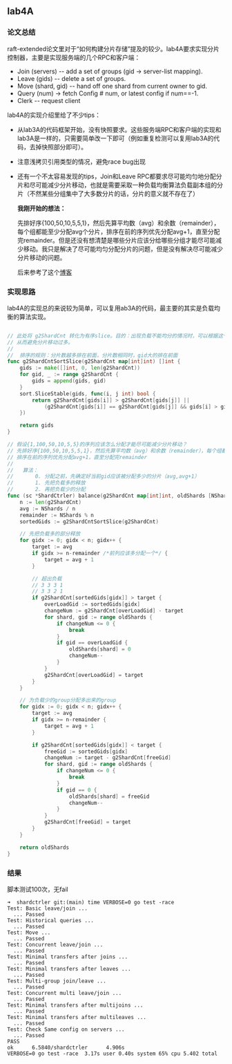## lab4A

### 论文总结

raft-extended论文里对于“如何构建分片存储”提及的较少。lab4A要求实现分片控制器，主要是实现服务端的几个RPC和客户端：

- Join (servers) -- add a set of groups (gid -> server-list mapping).
- Leave (gids) -- delete a set of groups.
- Move (shard, gid) -- hand off one shard from current owner to gid.
- Query (num) -> fetch Config # num, or latest config if num==-1.
- Clerk -- request client

lab4A的实现介绍里给了不少tips：

- 从lab3A的代码框架开始，没有快照要求。这些服务端RPC和客户端的实现和lab3A是一样的，只需要简单改一下即可（例如重复检测可以复用lab3A的代码，去掉快照部分即可）。

- 注意浅拷贝引用类型的情况，避免race bug出现

- 还有一个不太容易发现的tips，Join和Leave RPC都要求尽可能均匀地分配分片和尽可能减少分片移动，也就是需要采取一种负载均衡算法负载副本组的分片（不然某些分组集中了大多数分片的话，分片的意义就不存在了）

  **我刚开始的想法：**

  先排好序{100,50,10,5,5,1}，然后先算平均数（avg）和余数（remainder），每个组都能至少分配avg个分片，排序在前的序列优先分配avg+1，直至分配完remainder。但是还没有想清楚是哪些分片应该分给哪些分组才能尽可能减少移动。我只是解决了尽可能均匀分配分片的问题，但是没有解决尽可能减少分片移动的问题。

  后来参考了这个[博客](https://blog.csdn.net/weixin_45938441/article/details/125386091#t7)

### 实现思路

lab4A的实现总的来说较为简单，可以复用ab3A的代码，最主要的其实是负载均衡的算法实现。

```go

// 此处将 g2ShardCnt 转化为有序slice。目的：出现负载不能均分的情况时，可以根据这个有序列分配哪些序列应该多分配一个分片，
// 从而避免分片移动过多。
//
//	排序的规则：分片数越多排在前面，分片数相同时，gid大的排在前面
func g2ShardCntSortSlice(g2ShardCnt map[int]int) []int {
	gids := make([]int, 0, len(g2ShardCnt))
	for gid, _ := range g2ShardCnt {
		gids = append(gids, gid)
	}
	sort.SliceStable(gids, func(i, j int) bool {
		return g2ShardCnt[gids[i]] > g2ShardCnt[gids[j]] ||
			(g2ShardCnt[gids[i]] == g2ShardCnt[gids[j]] && gids[i] > gids[j])
	})

	return gids
}

// 假设{1,100,50,10,5,5}的序列应该怎么分配才能尽可能减少分片移动？
// 先排好序{100,50,10,5,5,1}，然后先算平均数（avg）和余数（remainder），每个组都能至少分配avg个分片，
// 排序在前的序列优先分配avg+1，直至分配完remainder
//
//	 算法：
//		 0. 分配之前，先确定好当前gid应该被分配多少的分片（avg,avg+1）
//		 1. 先把负载多的释放
//		 2. 再把负载少的分配
func (sc *ShardCtrler) balance(g2ShardCnt map[int]int, oldShards [NShards]int) [NShards]int {
	n := len(g2ShardCnt)
	avg := NShards / n
	remainder := NShards % n
	sortedGids := g2ShardCntSortSlice(g2ShardCnt)

	// 先把负载多的部分释放
	for gidx := 0; gidx < n; gidx++ {
		target := avg
		if gidx >= n-remainder /*前列应该多分配一个*/ {
			target = avg + 1
		}

		// 超出负载
		// 3 3 3 1
		// 3 3 2 1
		if g2ShardCnt[sortedGids[gidx]] > target {
			overLoadGid := sortedGids[gidx]
			changeNum := g2ShardCnt[overLoadGid] - target
			for shard, gid := range oldShards {
				if changeNum <= 0 {
					break
				}
				if gid == overLoadGid {
					oldShards[shard] = 0
					changeNum--
				}
			}
			g2ShardCnt[overLoadGid] = target
		}
	}

	// 为负载少的group分配多出来的group
	for gidx := 0; gidx < n; gidx++ {
		target := avg
		if gidx >= n-remainder {
			target = avg + 1
		}

		if g2ShardCnt[sortedGids[gidx]] < target {
			freeGid := sortedGids[gidx]
			changeNum := target - g2ShardCnt[freeGid]
			for shard, gid := range oldShards {
				if changeNum <= 0 {
					break
				}
				if gid == 0 {
					oldShards[shard] = freeGid
					changeNum--
				}
			}
			g2ShardCnt[freeGid] = target
		}
	}

	return oldShards
}
```

### 结果

脚本测试100次，无fail

```
➜  shardctrler git:(main) time VERBOSE=0 go test -race
Test: Basic leave/join ...
  ... Passed
Test: Historical queries ...
  ... Passed
Test: Move ...
  ... Passed
Test: Concurrent leave/join ...
  ... Passed
Test: Minimal transfers after joins ...
  ... Passed
Test: Minimal transfers after leaves ...
  ... Passed
Test: Multi-group join/leave ...
  ... Passed
Test: Concurrent multi leave/join ...
  ... Passed
Test: Minimal transfers after multijoins ...
  ... Passed
Test: Minimal transfers after multileaves ...
  ... Passed
Test: Check Same config on servers ...
  ... Passed
PASS
ok      6.5840/shardctrler      4.906s
VERBOSE=0 go test -race  3.17s user 0.40s system 65% cpu 5.402 total
```


